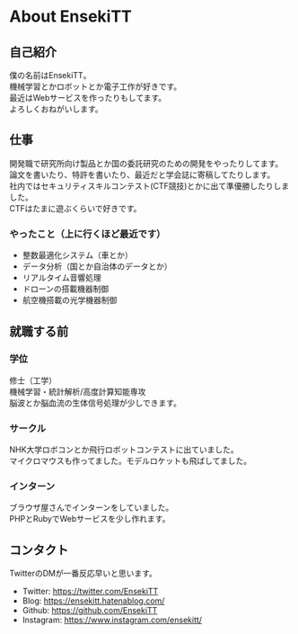 # About EnsekiTT

## 自己紹介
僕の名前はEnsekiTT。  
機械学習とかロボットとか電子工作が好きです。  
最近はWebサービスを作ったりもしてます。  
よろしくおねがいします。

## 仕事
開発職で研究所向け製品とか国の委託研究のための開発をやったりしてます。  
論文を書いたり、特許を書いたり、最近だと学会誌に寄稿してたりします。   
社内ではセキュリティスキルコンテスト(CTF競技)とかに出て準優勝したりしました。  
CTFはたまに遊ぶくらいで好きです。

### やったこと（上に行くほど最近です）
* 整数最適化システム（車とか）
* データ分析（国とか自治体のデータとか）
* リアルタイム音響処理
* ドローンの搭載機器制御
* 航空機搭載の光学機器制御

## 就職する前
### 学位
修士（工学）  
機械学習・統計解析/高度計算知能専攻  
脳波とか脳血流の生体信号処理が少しできます。

### サークル
NHK大学ロボコンとか飛行ロボットコンテストに出ていました。  
マイクロマウスも作ってました。モデルロケットも飛ばしてました。  

### インターン
ブラウザ屋さんでインターンをしていました。  
PHPとRubyでWebサービスを少し作れます。

## コンタクト
TwitterのDMが一番反応早いと思います。
* Twitter: https://twitter.com/EnsekiTT
* Blog: https://ensekitt.hatenablog.com/
* Github: https://github.com/EnsekiTT
* Instagram: https://www.instagram.com/ensekitt/
